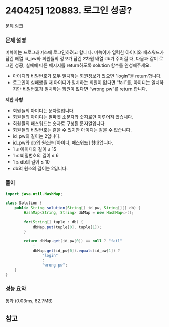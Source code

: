 # 240425] 120883. 로그인 성공?

[문제 링크](https://school.programmers.co.kr/learn/courses/30/lessons/120883)

### 문제 설명
머쓱이는 프로그래머스에 로그인하려고 합니다. 머쓱이가 입력한 아이디와 패스워드가 담긴 배열 id_pw와 회원들의 정보가 담긴 2차원 배열 db가 주어질 때, 다음과 같이 로그인 성공, 실패에 따른 메시지를 return하도록 solution 함수를 완성해주세요.  

* 아이디와 비밀번호가 모두 일치하는 회원정보가 있으면 "login"을 return합니다.
* 로그인이 실패했을 때 아이디가 일치하는 회원이 없다면 “fail”를, 아이디는 일치하지만 비밀번호가 일치하는 회원이 없다면 “wrong pw”를 return 합니다.

**제한 사항**  
* 회원들의 아이디는 문자열입니다.
* 회원들의 아이디는 알파벳 소문자와 숫자로만 이루어져 있습니다.
* 회원들의 패스워드는 숫자로 구성된 문자열입니다.
* 회원들의 비밀번호는 같을 수 있지만 아이디는 같을 수 없습니다.
* id_pw의 길이는 2입니다.
* id_pw와 db의 원소는 [아이디, 패스워드] 형태입니다.
* 1 ≤ 아이디의 길이 ≤ 15
* 1 ≤ 비밀번호의 길이 ≤ 6
* 1 ≤ db의 길이 ≤ 10
* db의 원소의 길이는 2입니다.

### 풀이
```java
import java.util.HashMap;

class Solution {
    public String solution(String[] id_pw, String[][] db) {
        HashMap<String, String> dbMap = new HashMap<>();
        
        for(String[] tuple : db) {
            dbMap.put(tuple[0], tuple[1]);
        }
        
        return dbMap.get(id_pw[0]) == null ? "fail"
            :
            dbMap.get(id_pw[0]).equals(id_pw[1]) ?
                "login"
                :
                "wrong pw";
    }
}
```

### 성능 요약
통과 (0.03ms, 82.7MB)

## 참고
